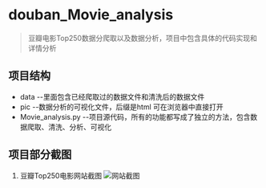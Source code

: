 # douban_Movie_analysis
>豆瓣电影Top250数据分爬取以及数据分析，项目中包含具体的代码实现和详情分析

## 项目结构  
* data --里面包含已经爬取过的数据文件和清洗后的数据文件
* pic --数据分析的可视化文件，后缀是html 可在浏览器中直接打开
* Movie_analysis.py --项目源代码，所有的功能都写成了独立的方法，包含数据爬取、清洗、分析、可视化

## 项目部分截图
1. 豆瓣Top250电影网站截图
![网站截图](https://img-blog.csdnimg.cn/20200227102039488.png)
